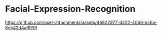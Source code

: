 # Facial-Expression-Recognition


https://github.com/user-attachments/assets/4e922977-d222-4066-ac6a-8d542d4a6939

